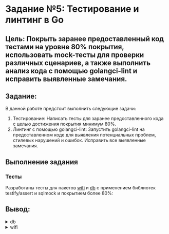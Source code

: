# Задание №5: Тестирование и линтинг в Go

## Цель: Покрыть заранее предоставленный код тестами на уровне 80% покрытия, использовать mock-тесты для проверки различных сценариев, а также выполнить анализ кода с помощью golangci-lint и исправить выявленные замечания.

## Задание:
В данной работе предстоит выполнить следующие задачи:

1. Тестирование: Написать тесты для заранее предоставленного кода с целью достижения покрытия минимум 80%.
2. Линтинг с помощью golangci-lint: Запустить golangci-lint на предоставленном коде для выявления потенциальных проблем, стилевых нарушений и ошибок. Исправить все выявленные замечания.

## Выполнение задания
### Тесты
Разработаны тесты для пакетов [wifi](https://github.com/100thKing/Go_DEV_School/blob/main/5.%20%D0%A2%D0%B5%D1%81%D1%82%D0%B8%D1%80%D0%BE%D0%B2%D0%B0%D0%BD%D0%B8%D0%B5%20%D0%B8%20%D0%BB%D0%B8%D0%BD%D1%82%D0%B8%D0%BD%D0%B3%20%D0%B2%20Go/internal/wifi/wi-fi_test.go) и [db](https://github.com/100thKing/Go_DEV_School/blob/main/5.%20%D0%A2%D0%B5%D1%81%D1%82%D0%B8%D1%80%D0%BE%D0%B2%D0%B0%D0%BD%D0%B8%D0%B5%20%D0%B8%20%D0%BB%D0%B8%D0%BD%D1%82%D0%B8%D0%BD%D0%B3%20%D0%B2%20Go/internal/db/db_functions_test.go) с применением библиотек testify/assert и sqlmock и покрытием более 80%:

## Вывод:
<details><summary>db</summary>
  <img src = "https://github.com/100thKing/Go_DEV_School/blob/main/5.%20%D0%A2%D0%B5%D1%81%D1%82%D0%B8%D1%80%D0%BE%D0%B2%D0%B0%D0%BD%D0%B8%D0%B5%20%D0%B8%20%D0%BB%D0%B8%D0%BD%D1%82%D0%B8%D0%BD%D0%B3%20%D0%B2%20Go/source/Pasted%20image%201.png">
</details>
<details><summary>wifi</summary>
  <img src = "https://github.com/100thKing/Go_DEV_School/blob/main/5.%20%D0%A2%D0%B5%D1%81%D1%82%D0%B8%D1%80%D0%BE%D0%B2%D0%B0%D0%BD%D0%B8%D0%B5%20%D0%B8%20%D0%BB%D0%B8%D0%BD%D1%82%D0%B8%D0%BD%D0%B3%20%D0%B2%20Go/source/Pasted%20image.png">
</details>
